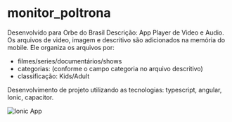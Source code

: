 # monitor_poltrona
Desenvolvido para Orbe do Brasil
Descrição: App Player de Video e Audio. Os arquivos de video, imagem e descritivo são adicionados na memória do mobile. 
Ele organiza os arquivos por:
* filmes/series/documentários/shows
* categorias: (conforme o campo categoria no arquivo descritivo)
* classificação: Kids/Adult
  
Desenvolvimento de projeto utilizando as tecnologias: typescript, angular, Ionic, capacitor.

![Ionic App](https://github.com/mlafourcade/monitor_poltrona/assets/28298809/26ef0118-71c9-4006-a5e1-a02c21154710)






